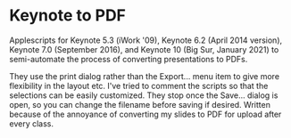 # Keynote to PDF

Applescripts for Keynote 5.3 (iWork '09), Keynote 6.2 (April 2014 version), Keynote 7.0 (September 2016), and Keynote 10 (Big Sur, January 2021) to semi-automate the process of converting presentations to PDFs.

They use the print dialog rather than the Export... menu item to give more flexibility in the layout etc. I've tried to comment the scripts so that the selections can be easily customized. They stop once the Save... dialog is open, so you can change the filename before saving if desired. Written because of the annoyance of converting my slides to PDF for upload after every class.

